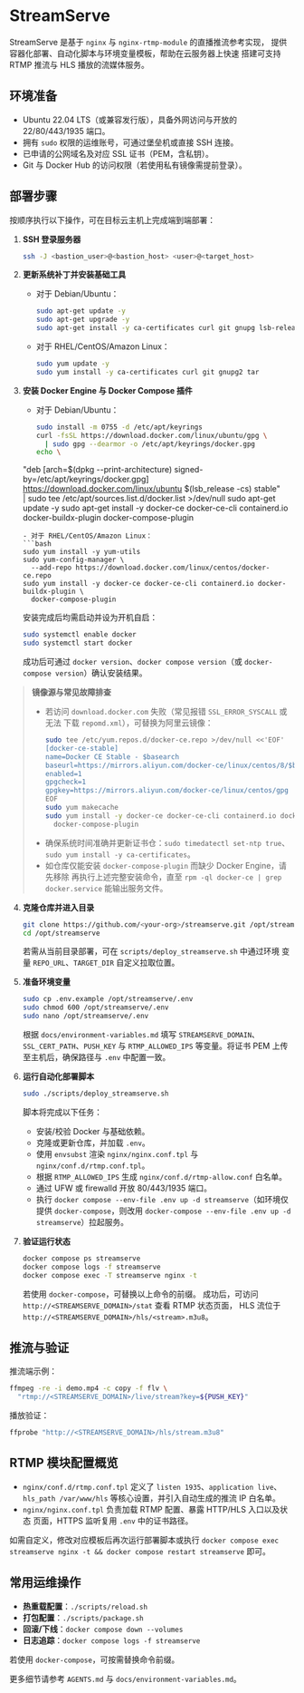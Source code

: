 # StreamServe

StreamServe 是基于 `nginx` 与 `nginx-rtmp-module` 的直播推流参考实现，
提供容器化部署、自动化脚本与环境变量模板，帮助在云服务器上快速
搭建可支持 RTMP 推流与 HLS 播放的流媒体服务。

## 环境准备

- Ubuntu 22.04 LTS（或兼容发行版），具备外网访问与开放的 22/80/443/1935
  端口。
- 拥有 `sudo` 权限的运维账号，可通过堡垒机或直接 SSH 连接。
- 已申请的公网域名及对应 SSL 证书（PEM，含私钥）。
- Git 与 Docker Hub 的访问权限（若使用私有镜像需提前登录）。

## 部署步骤

按顺序执行以下操作，可在目标云主机上完成端到端部署：

1. **SSH 登录服务器**
   ```bash
   ssh -J <bastion_user>@<bastion_host> <user>@<target_host>
   ```

2. **更新系统补丁并安装基础工具**
   - 对于 Debian/Ubuntu：
     ```bash
     sudo apt-get update -y
     sudo apt-get upgrade -y
     sudo apt-get install -y ca-certificates curl git gnupg lsb-release
     ```
   - 对于 RHEL/CentOS/Amazon Linux：
     ```bash
     sudo yum update -y
     sudo yum install -y ca-certificates curl git gnupg2 tar
     ```

3. **安装 Docker Engine 与 Docker Compose 插件**
   - 对于 Debian/Ubuntu：
     ```bash
     sudo install -m 0755 -d /etc/apt/keyrings
     curl -fsSL https://download.docker.com/linux/ubuntu/gpg \
       | sudo gpg --dearmor -o /etc/apt/keyrings/docker.gpg
     echo \
   "deb [arch=$(dpkg --print-architecture) signed-by=/etc/apt/keyrings/docker.gpg] \
   https://download.docker.com/linux/ubuntu $(lsb_release -cs) stable" \
       | sudo tee /etc/apt/sources.list.d/docker.list >/dev/null
     sudo apt-get update -y
     sudo apt-get install -y docker-ce docker-ce-cli containerd.io \
       docker-buildx-plugin docker-compose-plugin
     ```
   - 对于 RHEL/CentOS/Amazon Linux：
     ```bash
     sudo yum install -y yum-utils
     sudo yum-config-manager \
       --add-repo https://download.docker.com/linux/centos/docker-ce.repo
     sudo yum install -y docker-ce docker-ce-cli containerd.io docker-buildx-plugin \
       docker-compose-plugin
     ```
   安装完成后均需启动并设为开机自启：
   ```bash
   sudo systemctl enable docker
   sudo systemctl start docker
   ```
   成功后可通过 `docker version`、`docker compose version`（或
   `docker-compose version`）确认安装结果。

> **镜像源与常见故障排查**
>
> - 若访问 `download.docker.com` 失败（常见报错 `SSL_ERROR_SYSCALL` 或无法
>   下载 `repomd.xml`），可替换为阿里云镜像：
>   ```bash
>   sudo tee /etc/yum.repos.d/docker-ce.repo >/dev/null <<'EOF'
>   [docker-ce-stable]
>   name=Docker CE Stable - $basearch
>   baseurl=https://mirrors.aliyun.com/docker-ce/linux/centos/8/$basearch/stable
>   enabled=1
>   gpgcheck=1
>   gpgkey=https://mirrors.aliyun.com/docker-ce/linux/centos/gpg
>   EOF
>   sudo yum makecache
>   sudo yum install -y docker-ce docker-ce-cli containerd.io docker-buildx-plugin \
>     docker-compose-plugin
>   ```
> - 确保系统时间准确并更新证书仓：`sudo timedatectl set-ntp true`、
>   `sudo yum install -y ca-certificates`。
> - 如仓库仅能安装 `docker-compose-plugin` 而缺少 Docker Engine，请先移除
>   再执行上述完整安装命令，直至 `rpm -ql docker-ce | grep docker.service`
>   能输出服务文件。

4. **克隆仓库并进入目录**
   ```bash
   git clone https://github.com/<your-org>/streamserve.git /opt/streamserve
   cd /opt/streamserve
   ```
   若需从当前目录部署，可在 `scripts/deploy_streamserve.sh` 中通过环境
   变量 `REPO_URL`、`TARGET_DIR` 自定义拉取位置。

5. **准备环境变量**
   ```bash
   sudo cp .env.example /opt/streamserve/.env
   sudo chmod 600 /opt/streamserve/.env
   sudo nano /opt/streamserve/.env
   ```
   根据 `docs/environment-variables.md` 填写 `STREAMSERVE_DOMAIN`、
   `SSL_CERT_PATH`、`PUSH_KEY` 与 `RTMP_ALLOWED_IPS` 等变量。将证书 PEM
   上传至主机后，确保路径与 `.env` 中配置一致。

6. **运行自动化部署脚本**
   ```bash
   sudo ./scripts/deploy_streamserve.sh
   ```
   脚本将完成以下任务：
   - 安装/校验 Docker 与基础依赖。
   - 克隆或更新仓库，并加载 `.env`。
   - 使用 `envsubst` 渲染 `nginx/nginx.conf.tpl` 与
     `nginx/conf.d/rtmp.conf.tpl`。
   - 根据 `RTMP_ALLOWED_IPS` 生成 `nginx/conf.d/rtmp-allow.conf` 白名单。
   - 通过 UFW 或 firewalld 开放 80/443/1935 端口。
   - 执行 `docker compose --env-file .env up -d streamserve`（如环境仅提供
     `docker-compose`，则改用 `docker-compose --env-file .env up -d streamserve`）拉起服务。

7. **验证运行状态**
   ```bash
   docker compose ps streamserve
   docker compose logs -f streamserve
   docker compose exec -T streamserve nginx -t
   ```
   若使用 `docker-compose`，可替换以上命令的前缀。
   成功后，可访问 `http://<STREAMSERVE_DOMAIN>/stat` 查看 RTMP 状态页面，
   HLS 流位于 `http://<STREAMSERVE_DOMAIN>/hls/<stream>.m3u8`。

## 推流与验证

推流端示例：
```bash
ffmpeg -re -i demo.mp4 -c copy -f flv \
  "rtmp://<STREAMSERVE_DOMAIN>/live/stream?key=${PUSH_KEY}"
```

播放验证：
```bash
ffprobe "http://<STREAMSERVE_DOMAIN>/hls/stream.m3u8"
```

## RTMP 模块配置概览

- `nginx/conf.d/rtmp.conf.tpl` 定义了 `listen 1935`、`application live`、
  `hls_path /var/www/hls` 等核心设置，并引入自动生成的推流 IP 白名单。
- `nginx/nginx.conf.tpl` 负责加载 RTMP 配置、暴露 HTTP/HLS 入口以及状态
  页面，HTTPS 监听复用 `.env` 中的证书路径。

如需自定义，修改对应模板后再次运行部署脚本或执行
`docker compose exec streamserve nginx -t && docker compose restart streamserve`
即可。

## 常用运维操作

- **热重载配置**：`./scripts/reload.sh`
- **打包配置**：`./scripts/package.sh`
- **回滚/下线**：`docker compose down --volumes`
- **日志追踪**：`docker compose logs -f streamserve`

若使用 `docker-compose`，可按需替换命令前缀。

更多细节请参考 `AGENTS.md` 与 `docs/environment-variables.md`。

